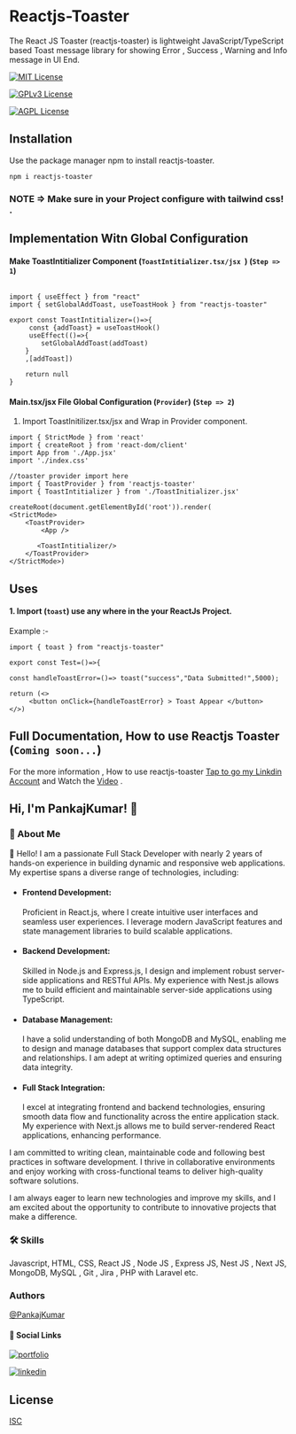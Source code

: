 # Reactjs-Toaster

The React JS Toaster (reactjs-toaster) is lightweight JavaScript/TypeScript based Toast message library for showing Error , Success , Warning and Info  message in UI End.

[![MIT License](https://img.shields.io/badge/License-MIT-green.svg)](https://choosealicense.com/licenses/mit/)

[![GPLv3 License](https://img.shields.io/badge/License-GPL%20v3-yellow.svg)](https://opensource.org/licenses/)

[![AGPL License](https://img.shields.io/badge/license-AGPL-blue.svg)](http://www.gnu.org/licenses/agpl-3.0)

## Installation

Use the package manager npm to install reactjs-toaster.

```
npm i reactjs-toaster
```

### NOTE => Make sure in your Project configure with tailwind css! .

## Implementation Witn Global Configuration 
#### Make ToastIntitializer Component (`ToastIntitializer.tsx/jsx `) (`Step => 1`)

```

import { useEffect } from "react"
import { setGlobalAddToast, useToastHook } from "reactjs-toaster"

export const ToastIntitializer=()=>{
     const {addToast} = useToastHook()
     useEffect(()=>{
        setGlobalAddToast(addToast)
    }
    ,[addToast])

    return null
}
```

#### Main.tsx/jsx File Global Configuration (`Provider`) (`Step => 2`)
 1. Import ToastInitilizer.tsx/jsx and Wrap in Provider component.
```
import { StrictMode } from 'react'
import { createRoot } from 'react-dom/client'
import App from './App.jsx'
import './index.css'

//toaster provider import here
import { ToastProvider } from 'reactjs-toaster'
import { ToastIntitializer } from './ToastInitializer.jsx'

createRoot(document.getElementById('root')).render(
<StrictMode>
    <ToastProvider>
        <App />

       <ToastIntitializer/>
    </ToastProvider>
</StrictMode>)

```

## Uses
 #### 1. Import (`toast`) use any where in the your ReactJs  Project.
Example :- 

```
import { toast } from "reactjs-toaster"

export const Test=()=>{

const handleToastError=()=> toast("success","Data Submitted!",5000);

return (<>
     <button onClick={handleToastError} > Toast Appear </button>
</>)
```

## Full Documentation, How to use Reactjs Toaster (`Coming soon...`)

For the more information , How to use reactjs-toaster [Tap to go my Linkdin Account](https://www.linkedin.com/in/technicalpankajkumar) and Watch the [Video](https://www.youtube.com/technicalpankajkumar7) .


## Hi, I'm PankajKumar! 👋

### 🚀 About Me
👋 Hello! I am a passionate Full Stack Developer with nearly 2 years of hands-on experience in building dynamic and responsive web applications. My expertise spans a diverse range of technologies, including:

- #### Frontend Development: 
    Proficient in React.js, where I create intuitive user interfaces and seamless user experiences. I leverage modern JavaScript features and state management libraries to build scalable applications.

- #### Backend Development: 
    Skilled in Node.js and Express.js, I design and implement robust server-side applications and RESTful APIs. My experience with Nest.js allows me to build efficient and maintainable server-side applications using TypeScript.

-  #### Database Management: 
    I have a solid understanding of both MongoDB and MySQL, enabling me to design and manage databases that support complex data structures and relationships. I am adept at writing optimized queries and ensuring data integrity.

-  #### Full Stack Integration: 
    I excel at integrating frontend and backend technologies, ensuring smooth data flow and functionality across the entire application stack. My experience with Next.js allows me to build server-rendered React applications, enhancing performance.

I am committed to writing clean, maintainable code and following best practices in software development. I thrive in collaborative environments and enjoy working with cross-functional teams to deliver high-quality software solutions.

I am always eager to learn new technologies and improve my skills, and I am excited about the opportunity to contribute to innovative projects that make a difference.


### 🛠 Skills
Javascript, HTML, CSS, React JS , Node JS , Express JS, Nest JS , Next JS, MongoDB, MySQL , Git , Jira , PHP with Laravel etc.

### Authors
[@PankajKumar](https://www.linkedin.com/in/technicalpankajkumar)
#### 🔗 Social Links
[![portfolio](https://img.shields.io/badge/my_portfolio-000?style=for-the-badge&logo=ko-fi&logoColor=white)](https://technicalpankajkumar.github.io/portfolio.github.io/)

[![linkedin](https://img.shields.io/badge/linkedin-0A66C2?style=for-the-badge&logo=linkedin&logoColor=white)](https://www.linkedin.com/in/technicalpankajkumar)

## License

[ISC]()


